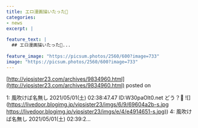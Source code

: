 ```yaml
---
title: エロ漫画描いたった🥳
categories:
- news
excerpt: |
  
feature_text: |
  ## エロ漫画描いたった🥳...
  
feature_image: "https://picsum.photos/2560/600?image=733"
image: "https://picsum.photos/2560/600?image=733"
---
```


[http://vipsister23.com/archives/9834960.html](http://vipsister23.com/archives/9834960.html)
posted on 

<!--more-->

1: 風吹けば名無し 2021/05/01(土) 02:38:47.47 ID:W30paOlt0.net どう？🥳 ![](https://livedoor.blogimg.jp/vipsister23/imgs/6/9/69604a2b-s.jpg [https://livedoor.blogimg.jp/vipsister23/imgs/e/4/e4914651-s.jpg)](https://livedoor.blogimg.jp/vipsister23/imgs/e/4/e4914651-s.jpg)) 4: 風吹けば名無し 2021/05/01(土) 02:39:2...
